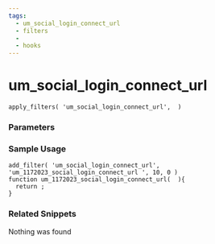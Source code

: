 ```yaml
---
tags: 
  - um_social_login_connect_url
  - filters
  - 
  - hooks
---
```

# um\_social\_login\_connect\_url

``` php:no-line-numbers
apply_filters( 'um_social_login_connect_url',  )
```
<div class='hook-sep'></div>

### Parameters

<div class='hook-sep'></div>



### Sample Usage

``` php:no-line-numbers
add_filter( 'um_social_login_connect_url', 'um_1172023_social_login_connect_url ', 10, 0 )
function um_1172023_social_login_connect_url(  ){
  return ;
}
```
<div class='hook-sep'></div>



### Related Snippets

Nothing was found


